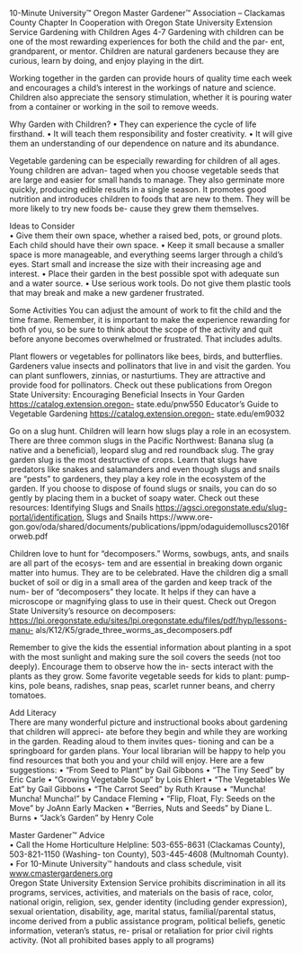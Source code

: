 

 
 
10-Minute University™ 
Oregon Master Gardener™ Association – Clackamas County Chapter 
In Cooperation with Oregon State University Extension Service 
Gardening with Children Ages 4-7 
Gardening with children can be one of the most rewarding experiences for both the child and the par-
ent, grandparent, or mentor. Children are natural gardeners because they are curious, learn by doing, 
and enjoy playing in the dirt. 
 
Working together in the garden can provide hours of quality time each week and encourages a child’s 
interest in the workings of nature and science. Children also appreciate the sensory stimulation, 
whether it is pouring water from a container or working in the soil to remove weeds. 
 
Why Garden with Children? 
• They can experience the cycle of life firsthand. 
• It will teach them responsibility and foster creativity. 
• It will give them an understanding of our dependence on nature and its abundance. 
 
Vegetable gardening can be especially rewarding for children of all ages. Young children are advan-
taged when you choose vegetable seeds that are large and easier for small hands to manage. They 
also germinate more quickly, producing edible results in a single season. It promotes good nutrition 
and introduces children to foods that are new to them. They will be more likely to try new foods be-
cause they grew them themselves. 
 
Ideas to Consider  
• Give them their own space, whether a raised bed, pots, or ground plots. Each child should have 
their own space. 
• Keep it small because a smaller space is more manageable, and everything seems larger through a 
child’s eyes.  Start small and increase the size with their increasing age and interest. 
• Place their garden in the best possible spot with adequate sun and a water source. 
• Use serious work tools. Do not give them plastic tools that may break and make a new gardener 
frustrated. 
 
Some Activities 
You can adjust the amount of work to fit the child and the time frame. Remember, it is important to 
make the experience rewarding for both of you, so be sure to think about the scope of the activity 
and quit before anyone becomes overwhelmed or frustrated. That includes adults.  
 
Plant flowers or vegetables for pollinators like bees, birds, and butterflies. Gardeners value insects 
and pollinators that live in and visit the garden. You can plant sunflowers, zinnias, or nasturtiums. 
They are attractive and provide food for pollinators. Check out these publications from Oregon State 
University: Encouraging Beneficial Insects in Your Garden https://catalog.extension.oregon-
state.edu/pnw550 Educator’s Guide to Vegetable Gardening https://catalog.extension.oregon-
state.edu/em9032 
 
 

 
 
 
  
Go on a slug hunt. Children will learn how slugs play a role in an ecosystem. There are three common 
slugs in the Pacific Northwest: Banana slug (a native and a beneficial), leopard slug and red roundback 
slug. The gray garden slug is the most destructive of crops. Learn that slugs have predators like snakes 
and salamanders and even though slugs and snails are “pests” to gardeners, they play a key role in 
the ecosystem of the garden. If you choose to dispose of found slugs or snails, you can do so gently by 
placing them in a bucket of soapy water. Check out these resources: Identifying Slugs and Snails 
https://agsci.oregonstate.edu/slug-portal/identification, Slugs and Snails https://www.ore-
gon.gov/oda/shared/documents/publications/ippm/odaguidemolluscs2016forweb.pdf 
   
Children love to hunt for “decomposers.” Worms, sowbugs, ants, and snails are all part of the ecosys-
tem and are essential in breaking down organic matter into humus. They are to be celebrated. Have 
the children dig a small bucket of soil or dig in a small area of the garden and keep track of the num-
ber of “decomposers” they locate. It helps if they can have a microscope or magnifying glass to use in 
their quest. Check out Oregon State University’s resource on decomposers: 
https://lpi.oregonstate.edu/sites/lpi.oregonstate.edu/files/pdf/hyp/lessons-manu-
als/K12/K5/grade_three_worms_as_decomposers.pdf 
 
Remember to give the kids the essential information about planting in a spot with the most sunlight 
and making sure the soil covers the seeds (not too deeply). Encourage them to observe how the in-
sects interact with the plants as they grow. Some favorite vegetable seeds for kids to plant: pump-
kins, pole beans, radishes, snap peas, scarlet runner beans, and cherry tomatoes.  
 
Add Literacy  
There are many wonderful picture and instructional books about gardening that children will appreci-
ate before they begin and while they are working in the garden. Reading aloud to them invites ques-
tioning and can be a springboard for garden plans. Your local librarian will be happy to help you find 
resources that both you and your child will enjoy. Here are a few suggestions: 
• “From Seed to Plant” by Gail Gibbons 
• “The Tiny Seed” by Eric Carle 
• “Growing Vegetable Soup” by Lois Ehlert 
• “The Vegetables We Eat” by Gail Gibbons 
• “The Carrot Seed” by Ruth Krause 
• “Muncha! Muncha! Muncha!” by Candace Fleming 
• “Flip, Float, Fly: Seeds on the Move” by JoAnn Early Macken 
• “Berries, Nuts and Seeds” by Diane L. Burns 
• “Jack’s Garden” by Henry Cole 
 
Master Gardener™ Advice  
• Call the Home Horticulture Helpline: 503-655-8631 (Clackamas County), 503-821-1150 (Washing-
ton County), 503-445-4608 (Multnomah County).  
• For 10-Minute University™ handouts and class schedule, visit www.cmastergardeners.org  
Oregon State University Extension Service prohibits discrimination in all its programs, services, activities, and materials on the basis of 
race, color, national origin, religion, sex, gender identity (including gender expression), sexual orientation, disability, age, marital status, 
familial/parental status, income derived from a public assistance program, political beliefs, genetic information, veteran’s status, re-
prisal or retaliation for prior civil rights activity. (Not all prohibited bases apply to all programs) 